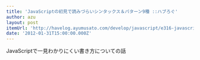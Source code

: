```yaml
---
title: 'JavaScriptの初見で読みづらいシンタックス＆パターン9種 ::ハブろぐ'
author: azu
layout: post
itemUrl: 'http://havelog.ayumusato.com/develop/javascript/e316-javascript_evil_syntax.html'
date: '2012-01-31T15:00:00.000Z'
---
```

JavaScriptで一見わかりにくい書き方についての話
